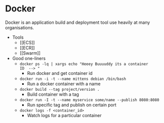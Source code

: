 # Docker

Docker is an application build and deployment tool use heavily at many organisations.


* Tools
	* [[ECS]]
	* [[ECR]]
	* [[Swarm]]
* Good one-liners
	* `docker ps -lq | xargs echo "Heeey Buuuuddy its a container ID  --> " `
		* Run docker and get container id
	* `docker run -i -t --name mittens debian /bin/bash`
		* Run a docker container with a name
	* `docker build --tag project/version .`
		* Build container with a tag
	* `docker run -I -t --name myservice some/name --publish 8080:8080`
		* Run specific tag and publish on certain port
	* `docker logs -f <container_id>`
		* Watch logs for a particular container

